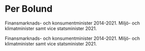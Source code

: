 # Per Bolund

Finansmarknads- och konsumentminister 2014-2021. Miljö- och klimatminister samt vice statsminister 2021.

Finansmarknads- och konsumentminister 2014-2021. Miljö- och klimatminister samt vice statsminister 2021.
